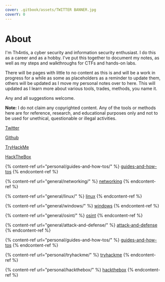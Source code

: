 ```yaml
---
cover: .gitbook/assets/TWITTER BANNER.jpg
coverY: 0
---
```


# About

I'm Th4ntis, a cyber security and information security enthusiast. I do this as a career and as a hobby. I've put this together to document my notes, as well as my steps and walkthroughs for CTFs and hands-on labs.&#x20;

There will be pages with little to no content as this is and will be a work in progress for a while as some as placeholders as a reminder to update them, others will be updated as I move my personal notes over to here. This will updated as I learn more about various tools, trades, methods, you name it.

Any and all suggestions welcome.

**Note:** I do not claim any copyrighted content. Any of the tools or methods here are for reference, research, and educational purposes only and not to be used for unethical, questionable or illegal activities.





[Twitter](https://twitter.com/Th4ntis)

[Github](https://github.com/Th4ntis)

[TryHackMe](https://tryhackme.com/p/th4ntis)

[HackTheBox](https://app.hackthebox.com/profile/274909)



{% content-ref url="personal/guides-and-how-tos/" %}
[guides-and-how-tos](personal/guides-and-how-tos/)
{% endcontent-ref %}

{% content-ref url="general/networking/" %}
[networking](general/networking/)
{% endcontent-ref %}

{% content-ref url="general/linux/" %}
[linux](general/linux/)
{% endcontent-ref %}

{% content-ref url="general/windows/" %}
[windows](general/windows/)
{% endcontent-ref %}

{% content-ref url="general/osint/" %}
[osint](general/osint/)
{% endcontent-ref %}

{% content-ref url="general/attack-and-defense/" %}
[attack-and-defense](general/attack-and-defense/)
{% endcontent-ref %}

{% content-ref url="personal/guides-and-how-tos/" %}
[guides-and-how-tos](personal/guides-and-how-tos/)
{% endcontent-ref %}

{% content-ref url="personal/tryhackme/" %}
[tryhackme](personal/tryhackme/)
{% endcontent-ref %}

{% content-ref url="personal/hackthebox/" %}
[hackthebox](personal/hackthebox/)
{% endcontent-ref %}







